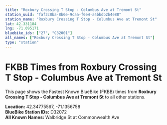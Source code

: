 ```yaml
---
title: "Roxbury Crossing T Stop - Columbus Ave at Tremont St"
station_uuid: "faf3c8ba-8b6e-9caa-f6e4-a4bbdb2b4e88"
station_name: "Roxbury Crossing T Stop - Columbus Ave at Tremont St"
lat: 42.331184
lng: -71.095171
bluebike_ids: ["27", "C32001"]
all_names: ["Roxbury Crossing T Stop - Columbus Ave at Tremont St"]
type: "station"
---
```


# FKBB Times from Roxbury Crossing T Stop - Columbus Ave at Tremont St

This page shows the Fastest Known BlueBike (FKBB) times from **Roxbury Crossing T Stop - Columbus Ave at Tremont St** to all other stations.

**Location:** 42.34775567, -71.1356758  
**BlueBike Station IDs:** D32072  
**All Known Names:** Walbridge St at Commonwealth Ave


